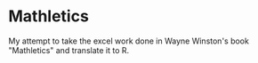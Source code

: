 # Mathletics
My attempt to take the excel work done in Wayne Winston's book "Mathletics" and translate it to R.

